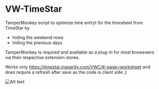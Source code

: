 # VW-TimeStar

TamperMonkey script to optimize time entryt for the timesheet from TimeStar by
- hiding the weekend rows
- hiding the previous days

TamperMonkey is required and available as a plug-in for most browswers via their respective extension stores.

Works only https://timestar.insperity.com/VWC/#-page=worksheet and does require a refresh after save as the code is client side ;)

![Alt text](demo.gif?raw=true "Demo")
